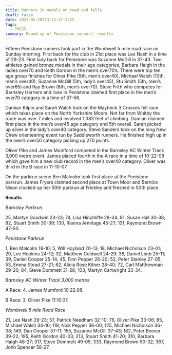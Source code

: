 ```yaml
---
title: Runners in medals on road and fells
draft: false
date: 2023-02-20T13:22:37.522Z
tags:
  - PRESS
summary: Round-up of Penistone runners' results
---
```

Fifteen Penistone runners took part in the Wombwell 5 mile road race on Sunday morning.  First back for the club in 21st place was Lee Nash in a time of 29-23.  First lady back for Penistone was Suzanne McGill in 37-43.  Two athletes gained bronze medals in their age categories, Barbara Haigh in the ladies over70 and Keith Gordon in the men’s over70’s.  There were top ten age group finishes for Oliver Pike (9th, men’s over40), Michael Walsh (10th, men’s over40), Suzanne McGill (5th, lady’s over45), Stu Smith (5th, men’s over65) and Ray Brown (8th, men’s over70).  Steve Frith who competes for Barnsley Harriers and lives in Penistone claimed first place in the men’s over70 category in a time of 37-56.

Damian Kilpin and Sarah Walch took on the Maybeck 3 Crosses fell race which takes place on the North Yorkshire Moors.  Not far from Whitby the route was over 7 miles and involved 1,083 feet of climbing.  Damian claimed first place in the men’s over45 age category and 5th overall.  Sarah picked up silver in the lady’s over40 category.  Steve Sanders took on the long New Chew orienteering event run by Saddleworth runners.  He finished high up in the men’s over50 category picking up 270 points.

Oliver Pike and James Mumford competed in the Barnsley AC Winter Track 3,000 metre event.  James placed fourth in the A race in a time of 10-22-08 which gave him a new club record in the men’s over40 category.  Oliver was third in the B race in 11-10-07.

On the parkrun scene Ben Malcolm took first place at the Penistone parkrun.  James Fryers claimed second place at Town Moor and Bernice Nixon clocked up her 50th parkrun at Frickley and finished in 50th place.

**Results**

*Barnsley Parkrun*

25, Martyn Goodwin 23-23; 74, Lisa Hinchliffe 28-34; 81, Susan Hall 30-38; 82, Stuart Smith 30-39; 130, Rianna Armitage 45-27; 131, Raymond Brown 47-50.

*Penistone Parkrun*

1, Ben Malcolm 18-10; 5, Will Hoyland 20-13; 18, Michael Nicholson 23-01; 29, Lee Hopkins 24-12; 32, Matthew Coldwell 24-29; 38, Daniel Limb 25-11; 39, Daniel Cooper 25-14; 45, Finn Pepper 26-20; 52, Peter Stanley 27-05; 53, Emma Stead 27-21; 62, Alicia Rose Kilner 28-40; 72, Carl Matthewman 29-20; 84, Steve Dommett 31-28; 103, Martyn Cartwright 33-34.

*Barnsley AC Winter Track 3,000 metres*

A Race: 4, James Mumford 10:22.08.

B Race: 3, Oliver Pike 11:10.07.

*Wombwell 5 mile Road Race*

21, Lee Nash 29-23; 57, Patrick Needham 32-10; 76, Oliver Pike 33-06; 85, Michael Walsh 34-10; 119, Nick Pepper 36-00; 125, Michael Nicholson 36-08; 149, Dan Cooper 37-11; 155, Suzanne McGill 37-43; 182, Peter Beever 39-22; 195, Keith Gordon 40-03; 213, Stuart Smith 41-20; 310, Barbara Haigh 48-27; 317, Steve Dommett 49-05; 333, Raymond Brown 50-32; 367, John Spencer 58-27.
